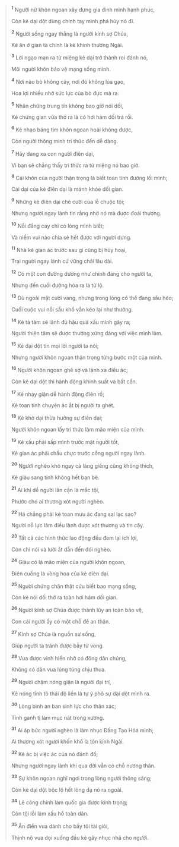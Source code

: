 > <sup><b>1</b></sup> Người nữ khôn ngoan xây dựng gia đình mình hạnh phúc,
>
> Còn kẻ dại dột dùng chính tay mình phá hủy nó đi.
>
> <sup><b>2</b></sup> Người sống ngay thẳng là người kính sợ Chúa,
>
> Kẻ ăn ở gian tà chính là kẻ khinh thường Ngài.
>
> <sup><b>3</b></sup> Lời ngạo mạn ra từ miệng kẻ dại trở thành roi đánh nó,
>
> Môi người khôn bảo vệ mạng sống mình.
>
> <sup><b>4</b></sup> Nơi nào bò không cày, nơi đó không lúa gạo,
>
> Hoa lợi nhiều nhờ sức lực của bò đực mà ra.
>
> <sup><b>5</b></sup> Nhân chứng trung tín không bao giờ nói dối,
>
> Kẻ chứng gian vừa thở ra là có hơi hám dối trá rồi.
>
> <sup><b>6</b></sup> Kẻ nhạo báng tìm khôn ngoan hoài không được,
>
> Còn người thông minh tri thức đến dễ dàng.
>
> <sup><b>7</b></sup> Hãy dang xa con người điên dại,
>
> Vì bạn sẽ chẳng thấy tri thức ra từ miệng nó bao giờ.
>
> <sup><b>8</b></sup> Cái khôn của người thận trọng là biết toan tính đường lối mình;
>
> Cái dại của kẻ điên dại là mánh khóe dối gian.
>
> <sup><b>9</b></sup> Những kẻ điên dại chê cười của lễ chuộc tội;
>
> Nhưng người ngay lành tin rằng nhờ nó mà được đoái thương.
>
> <sup><b>10</b></sup> Nỗi đắng cay chỉ có lòng mình biết;
>
> Và niềm vui nào chia sẻ hết được với người dưng.
>
> <sup><b>11</b></sup> Nhà kẻ gian ác trước sau gì cũng bị hủy hoại,
>
> Trại người ngay lành cứ vững chãi lâu dài.
>
> <sup><b>12</b></sup> Có một con đường dường như chính đáng cho người ta,
>
> Nhưng đến cuối đường hóa ra là tử lộ.
>
> <sup><b>13</b></sup> Dù ngoài mặt cười vang, nhưng trong lòng có thể đang sầu héo;
>
> Cuối cuộc vui nỗi sầu khổ vẫn kéo lại như thường.
>
> <sup><b>14</b></sup> Kẻ tà tâm sẽ lãnh đủ hậu quả xấu mình gây ra;
>
> Người thiện tâm sẽ được thưởng xứng đáng với việc mình làm.
>
> <sup><b>15</b></sup> Kẻ dại dột tin mọi lời người ta nói;
>
> Nhưng người khôn ngoan thận trọng từng bước một của mình.
>
> <sup><b>16</b></sup> Người khôn ngoan ghê sợ và lánh xa điều ác;
>
> Còn kẻ dại dột thì hành động khinh suất và bất cẩn.
>
> <sup><b>17</b></sup> Kẻ nhạy giận dễ hành động điên rồ;
>
> Kẻ toan tính chuyện ác ắt bị người ta ghét.
>
> <sup><b>18</b></sup> Kẻ khờ dại thừa hưởng sự điên dại;
>
> Người khôn ngoan lấy tri thức làm mão miện của mình.
>
> <sup><b>19</b></sup> Kẻ xấu phải sấp mình trước mặt người tốt,
>
> Kẻ gian ác phải chầu chực trước cổng người ngay lành.
>
> <sup><b>20</b></sup> Người nghèo khó ngay cả láng giềng cũng không thích,
>
> Kẻ giàu sang tính không hết bạn bè.
>
> <sup><b>21</b></sup> Ai khi dể người lân cận là mắc tội,
>
> Phước cho ai thương xót người nghèo.
>
> <sup><b>22</b></sup> Há chẳng phải kẻ toan mưu ác đang sai lạc sao?
>
> Người nỗ lực làm điều lành được xót thương và tin cậy.
>
> <sup><b>23</b></sup> Tất cả các hình thức lao động đều đem lại ích lợi,
>
> Còn chỉ nói và lười ắt dẫn đến đói nghèo.
>
> <sup><b>24</b></sup> Giàu có là mão miện của người khôn ngoan,
>
> Ðiên cuồng là vòng hoa của kẻ điên dại.
>
> <sup><b>25</b></sup> Người chứng chân thật cứu biết bao mạng sống,
>
> Còn kẻ nói dối thở ra toàn hơi hám dối gian.
>
> <sup><b>26</b></sup> Người kính sợ Chúa được thành lũy an toàn bảo vệ,
>
> Con cái người ấy có một chỗ để an thân.
>
> <sup><b>27</b></sup> Kính sợ Chúa là nguồn sự sống,
>
> Giúp người ta tránh được bẫy tử vong.
>
> <sup><b>28</b></sup> Vua được vinh hiển nhờ có đông dân chúng,
>
> Không có dân vua lúng túng chịu thua.
>
> <sup><b>29</b></sup> Người chậm nóng giận là người đại trí,
>
> Kẻ nóng tính tỏ thái độ liền là tự ý phô sự dại dột mình ra.
>
> <sup><b>30</b></sup> Lòng bình an ban sinh lực cho thân xác;
>
> Tính ganh tị làm mục nát trong xương.
>
> <sup><b>31</b></sup> Ai áp bức người nghèo là làm nhục Ðấng Tạo Hóa mình;
>
> Ai thương xót người khốn khổ là tôn kính Ngài.
>
> <sup><b>32</b></sup> Kẻ ác bị việc ác của nó đánh đổ;
>
> Nhưng người ngay lành khi qua đời vẫn có chỗ nương thân.
>
> <sup><b>33</b></sup> Sự khôn ngoan nghỉ ngơi trong lòng người thông sáng;
>
> Còn kẻ dại dột bộc lộ hết lòng dạ nó ra ngoài.
>
> <sup><b>34</b></sup> Lẽ công chính làm quốc gia được kính trọng;
>
> Còn tội lỗi làm xấu hổ toàn dân.
>
> <sup><b>35</b></sup> Ân điển vua dành cho bầy tôi tài giỏi,
>
> Thịnh nộ vua dọi xuống đầu kẻ gây nhục nhã cho người.
